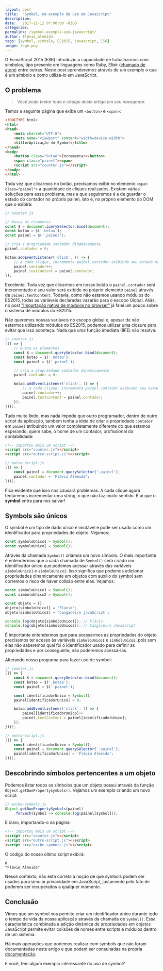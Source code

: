 ```yaml
---
layout: post
title:  "Symbol, um exemplo de uso em JavaScript"
description:
date:   2017-11-12 07:00:00 -0300
categories:
permalink: /symbol-exemplo-uso-javascript/
author: flavio_almeida
tags: [symbol, símbolo, ES2015, javascript, ES6]
image: logo.png
---
```

O EcmaScript 2015 (ES6) introduziu a capacidade de trabalharmos com símbolos, tipo presente em linguagens como Ruby, Elixir (<a href="https://www.quora.com/Is-there-a-difference-between-Ruby-symbols-and-Elixir-atoms" target="_blank">chamado de atom</a>) entre outras. Neste post aprenderemos através de um exemplo o que é um símbolo e como utilizá-lo em JavaScript.

## O problema

>*Você pode testar todo o código deste artigo em seu navegador.* 

Temos a seguinte página que exibe um `<button>` e `<span>`: 

```html
<!DOCTYPE html>
<html>
<head>
    <meta charset="UTF-8">
    <meta name="viewport" content="width=device-width">
    <title>Aplicação do Symbol</title>
</head>
<body>
    <button class="botao">Incrementar</button>
    <span class="painel"><span>  
    <script src="counter.js"></script>  
</body>
</html>
```

Toda vez que clicarmos no botão, precisamos exibir no elemento `<span class="painel">` a quantidade de cliques realizados. Existem várias soluções para esse problema, mas a que seguiremos é a de guardar o estado do contador no próprio painel, isto é, no próprio elemento do DOM que o exibirá:

```javascript
// counter.js

// busca os elementos 
const $ = document.querySelector.bind(document);
const botao = $('.botao');
const painel = $('.painel');

// cria a propriedade contador dinamicamente
painel.contador = 0;

botao.addEventListener('click', () => {
    // a cada clique, incrementa painel.contador exibindo seu estado mais atual 
    painel.contador++;
    painel.textContent = painel.contador;
});
```

Excelente. Toda vez que clicarmos em nosso botão o `painel.contador` será incrementado e seu valor será exibido no próprio elemento `painel` através de `painel.textContent`. Todavia, como não estamos usando módulos do ES2015, todas as variáveis declaradas vazarão para o escopo Global. Aliás, no post <a href="http://cangaceirojavascript.com.br/importacao-nativa-modulos-browser/" target="_blank">"Importação nativa de módulos no browser"</a> já falei um pouco sobre o sistema de módulos do ES2015. 

Não queremos nossas variáveis no escopo global e, apesar de não estarmos utilizando módulos do ES2015, podemos utilizar uma closure para evitar que isso aconteça. Nada que uma função imediata (IIFE) não resolva:

```javascript 
// counter.js 
(() => {
    // busca os elementos 
    const $ = document.querySelector.bind(document);
    const botao = $('.botao');
    const painel = $('.painel');

    // cria a propriedade contador dinamicamente
    painel.contador = 0;

    botao.addEventListener('click', () => {
        // a cada clique, incrementa painel.contador exibindo seu estado mais atual 
        painel.contador++;
        painel.textContent = painel.contador;
    });
})();
```

Tudo muito lindo, mas nada impede que outro programador, dentro de outro script da aplicação, também tenha a ideia de criar a propriedade `contador` em `painel` atribuindo um valor completamente diferente do que estamos esperando, quem sabe, o nome de um contador, profissional da contabilidade:

```html
<!-- importou mais um script -->
<script src="counter.js"></script>  
<script src="outro-script.js"></script>  
```

```javascript
// outro-script.js
(() => {
    const painel = document.querySelector('.painel');
    painel.contador = 'Flávio Almeida';
})();
```

Fica evidente que isso nos causará problemas. A cada clique agora tentaremos incrementar uma string, o que não faz muito sentido. É aí que o **symbol** entra para nos salvar!

## Symbols são únicos

O symbol é um tipo de dado único e imutável e pode ser usado como um identificador para propriedades de objeto. Vejamos:

```javascript
const symboloUnico1 = Symbol();
const symboloUnico2 = Symbol();
```

Através da chamada `Symbol()` criamos um novo símbolo. O mais importante é entendermos que a cada chamada de `Symbol()` será criado um identificador único que podemos acessar através das variáveis `simboloUnico1` e `simboloUnico2`. Isso significa que podemos adicionar propriedades dinamicamente em objetos com auxílio do symbol sem corremos o risco de haver colisão entre elas. Vejamos:

```javascript
const simboloUnico1 = Symbol();
const simboloUnico2 = Symbol();

const objeto = {};
objeto[simboloUnico1] = 'Flávio';
objeto[simboloUnico2] = 'Cangaceiro javaScript';

console.log(objeto[simboloUnico1]); // Flávio
console.log(objeto[simboloUnico2]); // Cangaceiro JavaScript
```

É importante entendermos que para acessarmos as propriedades do objeto precisamos ter acesso às variáveis `simboloUnico1` e `simbolUnico2`, pois sem elas não saberemos qual foi o identificador usado para definir as propriedades e por conseguinte, não poderemos acessá-las.

Alterando nosso programa para fazer uso de symbol:

```javascript
// counter.js
(() => {
    const $ = document.querySelector.bind(document);
    const botao = $('.botao');
    const painel = $('.painel');

    const identificadorUnico = Symbol();
    painel[identificadorUnico] = 0;

    botao.addEventListener('click', () => {
        painel[identificadorUnico]++
        painel.textContent = painel[identificadorUnico];
    });
})();
```

```javascript
// outro-script.js
(() => {
    const identificadorUnico = Symbol();
    const painel = document.querySelector('.painel');
    painel[identificadorUnico] = 'Flávio Almeida';
})();
```

## Descobrindo símbolos pertencentes a um objeto

Podemos listar todos os símbolos que um objeto possui através da função `Object.getOwnPropertySymbols()`. Vejamos um exemplo criando um novo script:

```javascript
// exibe-symbols.js
Object.getOwnPropertySymbols(painel)
    .forEach(symbol => console.log(painel[symbol]));     
```

E claro, importando-o na página:

```html
<!-- importou mais um script -->
<script src="counter.js"></script>  
<script src="outro-script.js"></script>  
<script src="exibe-symbols.js"></script>  
```

O código do nosso último script exibirá:

```
0
"Flávio Almeida"
```

Nesse contexto, não esta correta a noção de que symbols podem ser usados para simular privacidade em JavaScript, justamente pelo fato de poderem ser recuperados a qualquer momento.

## Conclusão

Vimos que um symbol nos permite criar um identificador único durante todo o tempo de vida da nossa aplicação através da chamada de `Symbol()`. Essa característica combinada à adição dinâmica de propriedades em objetos JavaScript permite evitar colisões de nomes entre scripts e módulos dentro de um sistema. 

Há mais operações que podemos realizar com symbols que não foram documentadas neste artigo e que podem ser consultadas na propria <a href="https://developer.mozilla.org/pt-BR/docs/Web/JavaScript/Reference/Global_Objects/Symbol" target="_blank">documentação</a>.

E você, tem algum exemplo interessante do uso de symbol?


